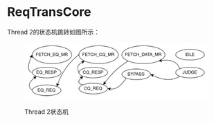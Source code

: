 # ReqTransCore

Thread 2的状态机跳转如图所示：

<figure><img src="../.gitbook/assets/image.png" alt=""><figcaption><p>Thread 2状态机</p></figcaption></figure>
